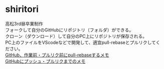 # shiritori
高松3rd昼卒業制作<br>
フォークして自分のGitHubにリポジトリ（フォルダ）ができる。<br>
クローン（ダウンロード）して自分のPC上にリポジトリが保存される。<br>
PC上のファイルをVScodeなどで開発して、適宜pull-rebaseとプルリクしてください。<br>
[GitHub、作業前・プルリク前にpull-rebaseするメモ](https://qiita.com/414_cherry/items/71527f424340b27894e8)<br>
[GitHubにプッシュ・プルリクまでのメモ](https://qiita.com/414_cherry/items/c6803b44930965ff7398)

